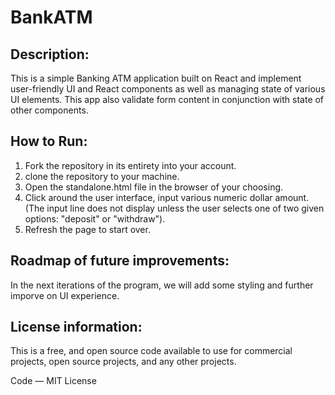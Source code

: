 # BankATM
## Description:
This is a simple Banking ATM application built on React and implement user-friendly UI and React components as well as managing state of various UI elements. This app also validate form content in conjunction with state of other components.
## How to Run:
1. Fork the repository in its entirety into your account.
2. clone the repository to your machine.
3. Open the standalone.html file in the browser of your choosing.
4. Click around the user interface, input various numeric dollar amount. (The input line does not display unless the user selects one of two given options: "deposit" or "withdraw").
5. Refresh the page to start over.
## Roadmap of future improvements:
In the next iterations of the program, we will add some styling and further imporve on UI experience.
## License information:
This is a free, and open source code available to use for commercial projects, open source projects, and any other projects.

Code — MIT License
